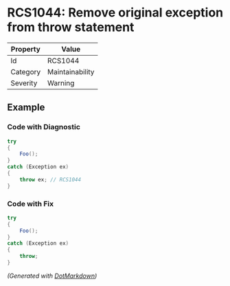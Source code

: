 # RCS1044: Remove original exception from throw statement

| Property | Value           |
| -------- | --------------- |
| Id       | RCS1044         |
| Category | Maintainability |
| Severity | Warning         |

## Example

### Code with Diagnostic

```csharp
try
{
    Foo();
}
catch (Exception ex)
{
    throw ex; // RCS1044
}
```

### Code with Fix

```csharp
try
{
    Foo();
}
catch (Exception ex)
{
    throw;
}
```


*\(Generated with [DotMarkdown](http://github.com/JosefPihrt/DotMarkdown)\)*